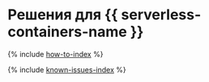 # Решения для {{ serverless-containers-name }}

{% include [how-to-index](how-to/index.md) %}

{% include [known-issues-index](known-issues/index.md) %}
